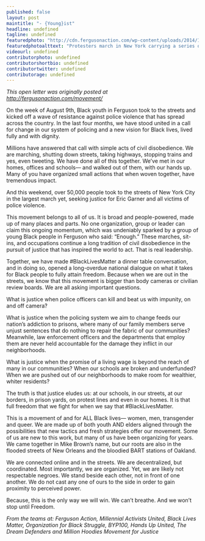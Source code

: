 ```yaml
---
published: false
layout: post
maintitle: "- {Young}ist"
headline: undefined
tagline: undefined
featuredphoto: "http://cdn.fergusonaction.com/wp-content/uploads/2014/12/tumblr_ngjfwpGVMz1s0auzbo1_1280.jpg"
featuredphotoalttext: "Protesters march in New York carrying a series of signs that create an enlarged image of Eric Garner's eyes."
videourl: undefined
contributorphoto: undefined
contributorshortbio: undefined
contributortwitter: undefined
contributorage: undefined
---
```


_This open letter was originally posted at http://fergusonaction.com/movement/_

On the week of August 9th, Black youth in Ferguson took to the streets and kicked off a wave of resistance against police violence that has spread across the country. In the last four months, we have stood united in a call for change in our system of policing and a new vision for Black lives, lived fully and with dignity.
 
Millions have answered that call with simple acts of civil disobedience. We are marching, shutting down streets, taking highways, stopping trains and yes, even tweeting. We have done all of this together. We’ve met in our homes, offices and schools— and walked out of them, with our hands up. Many of you have organized small actions that when woven together, have tremendous impact.
 
And this weekend, over 50,000 people took to the streets of New York City in the largest march yet, seeking justice for Eric Garner and all victims of police violence.
 
This movement belongs to all of us. It is broad and people-powered, made up of many places and parts. No one organization, group or leader can claim this ongoing momentum, which was undeniably sparked by a group of young Black people in Ferguson who said: “Enough.” These marches, sit-ins, and occupations continue a long tradition of civil disobedience in the pursuit of justice that has inspired the world to act. That is real leadership.
 
Together, we have made #BlackLivesMatter a dinner table conversation, and in doing so, opened a long-overdue national dialogue on what it takes for Black people to fully attain freedom. Because when we are out in the streets, we know that this movement is bigger than body cameras or civilian review boards. We are all asking important questions.
 
What is justice when police officers can kill and beat us with impunity, on and off camera?

What is justice when the policing system we aim to change feeds our nation’s addiction to prisons, where many of our family members serve unjust sentences that do nothing to repair the fabric of our communities? Meanwhile, law enforcement officers and the departments that employ them are never held accountable for the damage they inflict in our neighborhoods.
 
What is justice when the promise of a living wage is beyond the reach of many in our communities? When our schools are broken and underfunded? When we are pushed out of our neighborhoods to make room for wealthier, whiter residents?
 
The truth is that justice eludes us: at our schools, in our streets, at our borders, in prison yards, on protest lines and even in our homes. It is that full freedom that we fight for when we say that #BlackLivesMatter.
 
This is a movement of and for ALL Black lives— women, men, transgender and queer. We are made up of both youth AND elders aligned through the possibilities that new tactics and fresh strategies offer our movement. Some of us are new to this work, but many of us have been organizing for years. We came together in Mike Brown’s name, but our roots are also in the flooded streets of New Orleans and the bloodied BART stations of Oakland.
 
We are connected online and in the streets. We are decentralized, but coordinated. Most importantly, we are organized. Yet, we are likely not respectable negroes. We stand beside each other, not in front of one another. We do not cast any one of ours to the side in order to gain proximity to perceived power.
 
Because, this is the only way we will win. We can’t breathe. And we won’t stop until Freedom.
 
_From the teams at: Ferguson Action, Millennial Activists United, Black Lives Matter, Organization for Black Struggle, BYP100, Hands Up United, The Dream Defenders and Million Hoodies Movement for Justice_